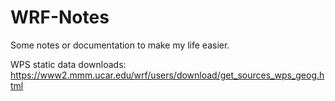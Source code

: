 # WRF-Notes
Some notes or documentation to make my life easier.

WPS static data downloads:
https://www2.mmm.ucar.edu/wrf/users/download/get_sources_wps_geog.html
